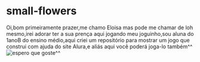 # small-flowers
Oi,bom primeiramente prazer,me chamo Eloisa mas pode me chamar de loh mesmo,irei adorar ter a sua prença aqui jogando meu joguinho,sou aluna do 1anoB do ensino médio,aqui criei um repositório para mostrar um jogo que construi com ajuda do site Alura,e aliás aqui você poderá joga-lo também^^ 
![espero que goste^^](https://i.pinimg.com/originals/d9/8a/b7/d98ab71481285d527dbdb42fa0504fac.png)
